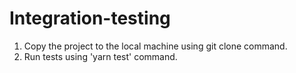 # Integration-testing
1. Copy the project to the local machine using git clone command.
2. Run tests using 'yarn test' command.